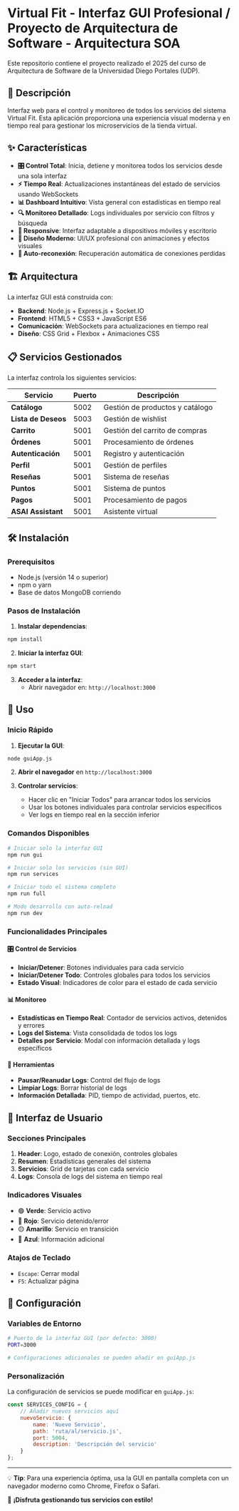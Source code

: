 # Virtual Fit - Interfaz GUI Profesional / Proyecto de Arquitectura de Software - Arquitectura SOA
Este repositorio contiene el proyecto realizado el 2025 del curso de Arquitectura de Software de la Universidad Diego Portales (UDP).

## 🚀 Descripción
Interfaz web para el control y monitoreo de todos los servicios del sistema Virtual Fit. Esta aplicación proporciona una experiencia visual moderna y en tiempo real para gestionar los microservicios de la tienda virtual.

## ✨ Características

- **🎛️ Control Total**: Inicia, detiene y monitorea todos los servicios desde una sola interfaz
- **⚡ Tiempo Real**: Actualizaciones instantáneas del estado de servicios usando WebSockets
- **📊 Dashboard Intuitivo**: Vista general con estadísticas en tiempo real
- **🔍 Monitoreo Detallado**: Logs individuales por servicio con filtros y búsqueda
- **📱 Responsive**: Interfaz adaptable a dispositivos móviles y escritorio
- **🎨 Diseño Moderno**: UI/UX profesional con animaciones y efectos visuales
- **🔄 Auto-reconexión**: Recuperación automática de conexiones perdidas

## 🏗️ Arquitectura

La interfaz GUI está construida con:

- **Backend**: Node.js + Express.js + Socket.IO
- **Frontend**: HTML5 + CSS3 + JavaScript ES6
- **Comunicación**: WebSockets para actualizaciones en tiempo real
- **Diseño**: CSS Grid + Flexbox + Animaciones CSS

## 📋 Servicios Gestionados

La interfaz controla los siguientes servicios:

| Servicio | Puerto | Descripción |
|----------|---------|-------------|
| **Catálogo** | 5002 | Gestión de productos y catálogo |
| **Lista de Deseos** | 5003 | Gestión de wishlist |
| **Carrito** | 5001 | Gestión del carrito de compras |
| **Órdenes** | 5001 | Procesamiento de órdenes |
| **Autenticación** | 5001 | Registro y autenticación |
| **Perfil** | 5001 | Gestión de perfiles |
| **Reseñas** | 5001 | Sistema de reseñas |
| **Puntos** | 5001 | Sistema de puntos |
| **Pagos** | 5001 | Procesamiento de pagos |
| **ASAI Assistant** | 5001 | Asistente virtual |

## 🛠️ Instalación

### Prerequisitos

- Node.js (versión 14 o superior)
- npm o yarn
- Base de datos MongoDB corriendo

### Pasos de Instalación

1. **Instalar dependencias**:
```bash
npm install
```

2. **Iniciar la interfaz GUI**:
```bash
npm start
```

3. **Acceder a la interfaz**:
   - Abrir navegador en: `http://localhost:3000`

## 🎯 Uso

### Inicio Rápido

1. **Ejecutar la GUI**:
```bash
node guiApp.js
```

2. **Abrir el navegador** en `http://localhost:3000`

3. **Controlar servicios**:
   - Hacer clic en "Iniciar Todos" para arrancar todos los servicios
   - Usar los botones individuales para controlar servicios específicos
   - Ver logs en tiempo real en la sección inferior

### Comandos Disponibles

```bash
# Iniciar solo la interfaz GUI
npm run gui

# Iniciar solo los servicios (sin GUI)
npm run services

# Iniciar todo el sistema completo
npm run full

# Modo desarrollo con auto-reload
npm run dev
```

### Funcionalidades Principales

#### 🎛️ Control de Servicios
- **Iniciar/Detener**: Botones individuales para cada servicio
- **Iniciar/Detener Todo**: Controles globales para todos los servicios
- **Estado Visual**: Indicadores de color para el estado de cada servicio

#### 📊 Monitoreo
- **Estadísticas en Tiempo Real**: Contador de servicios activos, detenidos y errores
- **Logs del Sistema**: Vista consolidada de todos los logs
- **Detalles por Servicio**: Modal con información detallada y logs específicos

#### 🔧 Herramientas
- **Pausar/Reanudar Logs**: Control del flujo de logs
- **Limpiar Logs**: Borrar historial de logs
- **Información Detallada**: PID, tiempo de actividad, puertos, etc.

## 🎨 Interfaz de Usuario

### Secciones Principales

1. **Header**: Logo, estado de conexión, controles globales
2. **Resumen**: Estadísticas generales del sistema
3. **Servicios**: Grid de tarjetas con cada servicio
4. **Logs**: Consola de logs del sistema en tiempo real

### Indicadores Visuales

- 🟢 **Verde**: Servicio activo
- 🔴 **Rojo**: Servicio detenido/error
- 🟡 **Amarillo**: Servicio en transición
- 🔵 **Azul**: Información adicional

### Atajos de Teclado

- `Escape`: Cerrar modal
- `F5`: Actualizar página

## 🔧 Configuración

### Variables de Entorno

```bash
# Puerto de la interfaz GUI (por defecto: 3000)
PORT=3000

# Configuraciones adicionales se pueden añadir en guiApp.js
```

### Personalización

La configuración de servicios se puede modificar en `guiApp.js`:

```javascript
const SERVICES_CONFIG = {
    // Añadir nuevos servicios aquí
    nuevoServicio: {
        name: 'Nuevo Servicio',
        path: 'ruta/al/servicio.js',
        port: 5004,
        description: 'Descripción del servicio'
    }
};
```

---

💡 **Tip**: Para una experiencia óptima, usa la GUI en pantalla completa con un navegador moderno como Chrome, Firefox o Safari.

🚀 **¡Disfruta gestionando tus servicios con estilo!** 